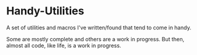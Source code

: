 Handy-Utilities
===============

A set of utilities and macros I've written/found that tend to come in handy.

Some are mostly complete and others are a work in progress. But then, almost all code, like life, is a work in progress.


